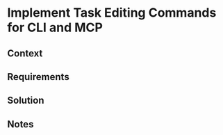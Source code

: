 # Implement Task Editing Commands for CLI and MCP

## Context



## Requirements

## Solution

## Notes
